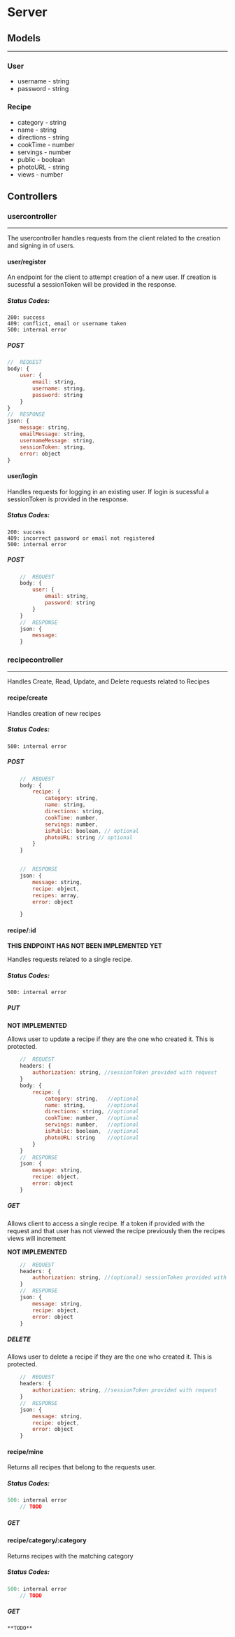 # Server 

## Models
---

### User
- username - string
- password - string

### Recipe
- category - string
- name - string
- directions - string
- cookTime - number
- servings - number
- public - boolean
- photoURL - string
- views - number

## Controllers

### usercontroller
---

The usercontroller handles requests from the client related to the creation and signing in of users.

#### user/register
An endpoint for the client to attempt creation of a new user.  If creation is sucessful a sessionToken will be provided in the response.

##### Status Codes:
    200: success
    409: conflict, email or username taken
    500: internal error

##### POST
```js
//  REQUEST
body: {
    user: {
        email: string,
        username: string,
        password: string
    }
}
//  RESPONSE
json: {
    message: string, 
    emailMessage: string,
    usernameMessage: string,
    sessionToken: string,
    error: object
}   
```

#### user/login
Handles requests for logging in an existing user.  If login is sucessful a sessionToken is provided in the response.

##### Status Codes:
    200: success
    409: incorrect password or email not registered
    500: internal error

##### POST
```js
    //  REQUEST
    body: {
        user: {
            email: string,
            password: string
        }
    }
    //  RESPONSE
    json: {
        message:
    }
```
### recipecontroller
---

Handles Create, Read, Update, and Delete requests related to Recipes

#### recipe/create
Handles creation of new recipes
##### Status Codes: 
```
500: internal error
```
##### POST
```js
    //  REQUEST
    body: {
        recipe: {
            category: string, 
            name: string,
            directions: string,
            cookTime: number,
            servings: number,
            isPublic: boolean, // optional
            photoURL: string // optional
        }
    }


    //  RESPONSE
    json: {
        message: string,
        recipe: object,
        recipes: array,
        error: object

    }
```
#### recipe/:id

**THIS ENDPOINT HAS NOT BEEN IMPLEMENTED YET**

Handles requests related to a single recipe.

##### Status Codes: 

```
500: internal error
```

##### PUT

**NOT IMPLEMENTED**

Allows user to update a recipe if they are the one who created it.  This is protected.

```js
    //  REQUEST
    headers: {
        authorization: string, //sessionToken provided with request
    }
    body: {
        recipe: {
            category: string,   //optional 
            name: string,       //optional
            directions: string, //optional
            cookTime: number,   //optional
            servings: number,   //optional
            isPublic: boolean,  //optional
            photoURL: string    //optional
        }
    }
    //  RESPONSE
    json: {
        message: string,
        recipe: object,
        error: object
    }
```

##### GET

Allows client to access a single recipe. If a token if provided with the request and that user has not viewed the recipe previously then the recipes views will increment

**NOT IMPLEMENTED**

```js
    //  REQUEST
    headers: {
        authorization: string, //(optional) sessionToken provided with request
    }
    //  RESPONSE
    json: {
        message: string,
        recipe: object,
        error: object
    }
```

##### DELETE

Allows user to delete a recipe if they are the one who created it.  This is protected.

```js
    //  REQUEST
    headers: {
        authorization: string, //sessionToken provided with request
    }
    //  RESPONSE
    json: {
        message: string,
        recipe: object,
        error: object
    }
```

#### recipe/mine

Returns all recipes that belong to the requests user.

##### Status Codes: 

```js
500: internal error
    // TODO
```

##### GET


#### recipe/category/:category

Returns recipes with the matching category

##### Status Codes: 

```js
500: internal error
    // TODO
```

##### GET
    **TODO**